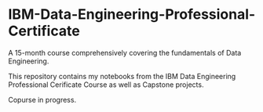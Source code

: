 # IBM-Data-Engineering-Professional-Certificate
A 15-month course comprehensively covering the fundamentals of Data Engineering.

This repository contains my notebooks from the IBM Data Engineering Professional Cerificate Course as well as Capstone projects.

Copurse in progress.
